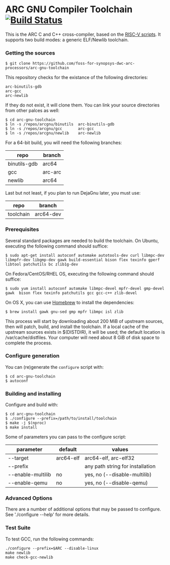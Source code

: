 ARC GNU Compiler Toolchain [![Build Status](https://travis-ci.org/foss-for-synopsys-dwc-arc-processors/arc-gnu-toolchain.svg?branch=master)](https://travis-ci.org/foss-for-synopsys-dwc-arc-processors/arc-gnu-toolchain)
=============================

This is the ARC C and C++ cross-compiler, based on the [RISC-V scripts](https://github.com/riscv/riscv-gnu-toolchain). It supports two build modes: a generic ELF/Newlib toolchain.

###  Getting the sources

    $ git clone https://github.com/foss-for-synopsys-dwc-arc-processors/arc-gnu-toolchain

This repository checks for the existance of the following directories:

    arc-binutils-gdb
    arc-gcc
    arc-newlib

If they do not exist, it will clone them. You can link your source directories
from other palces as well:

    $ cd arc-gnu-toolchain
    $ ln -s /repos/arcgnu/binutils  arc-binutils-gdb
    $ ln -s /repos/arcgnu/gcc       arc-gcc
    $ ln -s /repos/arcgnu/newlib    arc-newlib

For a 64-bit build, you will need the following branches:

| repo         | branch  |
|--------------|---------|
| binutils-gdb | arc64   |
| gcc          | arc-arc |
| newlib       | arc64   |

Last but not least, if you plan to run DejaGnu later, you must use:

| repo         | branch    |
|--------------|-----------|
| toolchain    | arc64-dev |


### Prerequisites

Several standard packages are needed to build the toolchain.  On Ubuntu,
executing the following command should suffice:

    $ sudo apt-get install autoconf automake autotools-dev curl libmpc-dev libmpfr-dev libgmp-dev gawk build-essential bison flex texinfo gperf libtool patchutils bc zlib1g-dev

On Fedora/CentOS/RHEL OS, executing the following command should suffice:

    $ sudo yum install autoconf automake libmpc-devel mpfr-devel gmp-devel gawk  bison flex texinfo patchutils gcc gcc-c++ zlib-devel

On OS X, you can use [Homebrew](http://brew.sh) to install the dependencies:

    $ brew install gawk gnu-sed gmp mpfr libmpc isl zlib

This process will start by downloading about 200 MiB of upstream sources, then
will patch, build, and install the toolchain.  If a local cache of the
upstream sources exists in $(DISTDIR), it will be used; the default location
is /var/cache/distfiles.  Your computer will need about 8 GiB of disk space to
complete the process.

### Configure generation
You can (re)generate the `configure` script with:

    $ cd arc-gnu-toolchain
    $ autoconf

### Building and installing
Configure and build with:

    $ cd arc-gnu-toolchain
    $ ./configure --prefix=/path/to/install/toolchain
    $ make -j $(nproc)
    $ make install
 
Some of parameters you can pass to the configure script:

| parameter         | default   | values                           |
|-------------------|-----------|----------------------------------|
| --target          | arc64-elf | arc64-elf, arc-elf32             |
| --prefix          |           | any path string for installation |
| --enable-multilib | no        | yes, no (--disable-multilib)     |
| --enable-qemu     | no        | yes, no (--disable-qemu)         |

### Advanced Options

There are a number of additional options that may be passed to
configure.  See './configure --help' for more details.

### Test Suite

To test GCC, run the following commands:

    ./configure --prefix=$ARC --disable-linux
    make newlib
    make check-gcc-newlib
